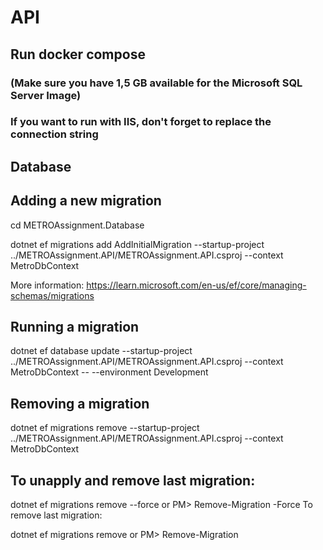 # API

## Run docker compose 
### (Make sure you have 1,5 GB available for the Microsoft SQL Server Image)

### If you want to run with IIS, don't forget to replace the connection string 

## Database

## Adding a new migration
cd METROAssignment.Database

dotnet ef migrations add AddInitialMigration --startup-project ../METROAssignment.API/METROAssignment.API.csproj --context MetroDbContext

More information: https://learn.microsoft.com/en-us/ef/core/managing-schemas/migrations 

## Running a migration

dotnet ef database update --startup-project ../METROAssignment.API/METROAssignment.API.csproj --context MetroDbContext -- --environment Development

## Removing a migration

dotnet ef migrations remove --startup-project ../METROAssignment.API/METROAssignment.API.csproj --context MetroDbContext

## To unapply and remove last migration:

dotnet ef migrations remove --force
or
PM> Remove-Migration -Force
To remove last migration:

dotnet ef migrations remove
or
PM> Remove-Migration
